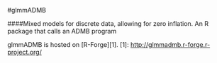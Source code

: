 #glmmADMB

####Mixed models for discrete data, allowing for zero inflation. An R package that calls an ADMB program

glmmADMB is hosted on [R-Forge][1].
[1]: http://glmmadmb.r-forge.r-project.org/
